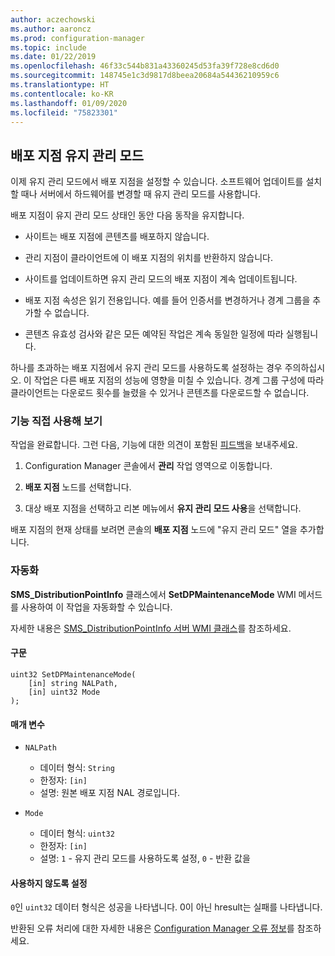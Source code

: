 ```yaml
---
author: aczechowski
ms.author: aaroncz
ms.prod: configuration-manager
ms.topic: include
ms.date: 01/22/2019
ms.openlocfilehash: 46f33c544b831a43360245d53fa39f728e8cd6d0
ms.sourcegitcommit: 148745e1c3d9817d8beea20684a54436210959c6
ms.translationtype: HT
ms.contentlocale: ko-KR
ms.lasthandoff: 01/09/2020
ms.locfileid: "75823301"
---
```

## <a name="bkmk_dpmaint"></a> 배포 지점 유지 관리 모드 
<!--3555754-->

이제 유지 관리 모드에서 배포 지점을 설정할 수 있습니다. 소프트웨어 업데이트를 설치할 때나 서버에서 하드웨어를 변경할 때 유지 관리 모드를 사용합니다.

배포 지점이 유지 관리 모드 상태인 동안 다음 동작을 유지합니다. 

- 사이트는 배포 지점에 콘텐츠를 배포하지 않습니다.  

- 관리 지점이 클라이언트에 이 배포 지점의 위치를 반환하지 않습니다. 

- 사이트를 업데이트하면 유지 관리 모드의 배포 지점이 계속 업데이트됩니다. 

- 배포 지점 속성은 읽기 전용입니다. 예를 들어 인증서를 변경하거나 경계 그룹을 추가할 수 없습니다.  

- 콘텐츠 유효성 검사와 같은 모든 예약된 작업은 계속 동일한 일정에 따라 실행됩니다. 

하나를 초과하는 배포 지점에서 유지 관리 모드를 사용하도록 설정하는 경우 주의하십시오. 이 작업은 다른 배포 지점의 성능에 영향을 미칠 수 있습니다. 경계 그룹 구성에 따라 클라이언트는 다운로드 횟수를 늘렸을 수 있거나 콘텐츠를 다운로드할 수 없습니다. 


### <a name="try-it-out"></a>기능 직접 사용해 보기

작업을 완료합니다. 그런 다음, 기능에 대한 의견이 포함된 [피드백](/sccm/core/understand/find-help#product-feedback)을 보내주세요.

1. Configuration Manager 콘솔에서 **관리** 작업 영역으로 이동합니다.  

2. **배포 지점** 노드를 선택합니다.  

3. 대상 배포 지점을 선택하고 리본 메뉴에서 **유지 관리 모드 사용**을 선택합니다.  

배포 지점의 현재 상태를 보려면 콘솔의 **배포 지점** 노드에 "유지 관리 모드" 열을 추가합니다. 


### <a name="automation"></a>자동화

**SMS_DistributionPointInfo** 클래스에서 **SetDPMaintenanceMode** WMI 메서드를 사용하여 이 작업을 자동화할 수 있습니다. 

자세한 내용은 [SMS_DistributionPointInfo 서버 WMI 클래스](/sccm/develop/reference/core/servers/configure/sms_distributionpointinfo-server-wmi-class)를 참조하세요. 

#### <a name="syntax"></a>구문

``` MOF
uint32 SetDPMaintenanceMode(
    [in] string NALPath, 
    [in] uint32 Mode
);
```

#### <a name="parameters"></a>매개 변수  
- `NALPath`  
    - 데이터 형식: `String`  
    - 한정자: `[in]`  
    - 설명: 원본 배포 지점 NAL 경로입니다.  

- `Mode`  
    - 데이터 형식: `uint32` 
    - 한정자: `[in]`  
    - 설명: `1` - 유지 관리 모드를 사용하도록 설정, `0` - 반환 값을  

#### <a name="return-values"></a>사용하지 않도록 설정  
`0`인 `uint32` 데이터 형식은 성공을 나타냅니다. 0이 아닌 hresult는 실패를 나타냅니다.  

반환된 오류 처리에 대한 자세한 내용은 [Configuration Manager 오류 정보](/sccm/develop/core/understand/about-configuration-manager-errors)를 참조하세요.  


